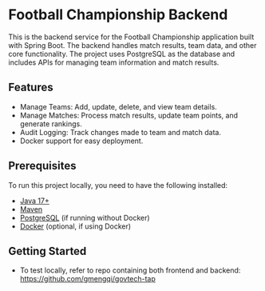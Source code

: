 # Football Championship Backend

This is the backend service for the Football Championship application built with Spring Boot. The backend handles match results, team data, and other core functionality. The project uses PostgreSQL as the database and includes APIs for managing team information and match results.

## Features

- Manage Teams: Add, update, delete, and view team details.
- Manage Matches: Process match results, update team points, and generate rankings.
- Audit Logging: Track changes made to team and match data.
- Docker support for easy deployment.

## Prerequisites

To run this project locally, you need to have the following installed:

- [Java 17+](https://adoptopenjdk.net/)
- [Maven](https://maven.apache.org/)
- [PostgreSQL](https://www.postgresql.org/) (if running without Docker)
- [Docker](https://www.docker.com/) (optional, if using Docker)

## Getting Started 
- To test locally, refer to repo containing both frontend and backend: https://github.com/gmengqi/govtech-tap
